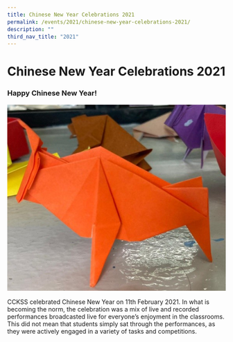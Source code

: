 ```yaml
---
title: Chinese New Year Celebrations 2021
permalink: /events/2021/chinese-new-year-celebrations-2021/
description: ""
third_nav_title: "2021"
---
```

# **Chinese New Year Celebrations 2021**


### Happy Chinese New Year!

![](/images/CNY21-02.jpg)

CCKSS celebrated Chinese New Year on 11th February 2021. In what is becoming the norm, the celebration was a mix of live and recorded performances broadcasted live for everyone’s enjoyment in the classrooms. This did not mean that students simply sat through the performances, as they were actively engaged in a variety of tasks and competitions.